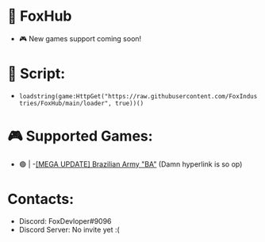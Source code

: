 # 👋 FoxHub
- 🎮 New games support coming soon!

# 📜 Script:
- ```loadstring(game:HttpGet("https://raw.githubusercontent.com/FoxIndustries/FoxHub/main/loader", true))()```

# 🎮 Supported Games:
- 🟢 | 
-[[MEGA UPDATE] Brazilian Army "BA"](https://www.roblox.com/games/7235547883/BIG-UPDATE-Ex-rcito-Brasileiro-EB#!/about) (Damn hyperlink is so op)

# Contacts:
- Discord: FoxDevloper#9096
- Discord Server: No invite yet :(
